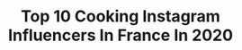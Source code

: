 ---
title: Top 10 Cooking Instagram Influencers In France In 2020
description: >-
  Find top cooking Instagram influencers in France in 2020. Most popular hashtags: #cuisinonsencouleurschallenge #france #vegan #bread.
platform: Instagram
profiles:
  - username: "paula_roide"
    fullname: >-
      Paula
    location: "France"
    followers: 5700
    engagement: 1440
    commentsToLikes: 0.036588
    avatar: "https://scontent-atl3-1.cdninstagram.com/v/t51.2885-19/s320x320/71960176_1202562746619972_7509376569001902080_n.jpg?_nc_ht=scontent-atl3-1.cdninstagram.com&_nc_ohc=OJdjtPCdM3QAX9eI7g-&oh=d6afa16f7e30eea239596fd5388c7e91&oe=5EBA54DE"
    verified: false
    hashtags: "#classystyle, #rennes, #streetwearfashion, #asos"
  - username: "addfunandmix"
    fullname: >-
      Daljaa
    location: "France"
    followers: 3136
    engagement: 1244
    commentsToLikes: 0.113128
    avatar: "https://scontent-ams4-1.cdninstagram.com/v/t51.2885-19/s320x320/20987174_112690046065953_6293501250541453312_a.jpg?_nc_ht=scontent-ams4-1.cdninstagram.com&_nc_ohc=XdqpgZeFG2AAX9qNMgC&oh=79a8162561ffefe12879bba616faad51&oe=5EBA06E0"
    verified: false
    hashtags: "#lamouchequipete"
  - username: "thesmokybird"
    fullname: >-
      Mike A.
    location: "France"
    followers: 9469
    engagement: 1291
    commentsToLikes: 0.084835
    avatar: "https://scontent-lhr8-1.cdninstagram.com/v/t51.2885-19/s320x320/67655304_917108821958501_2679799090052595712_n.jpg?_nc_ht=scontent-lhr8-1.cdninstagram.com&_nc_ohc=AMtszf5rpZMAX_w7Y7T&oh=cba67adeb6f2b87581f8599617606464&oe=5EBA568E"
    verified: false
    hashtags: "#holygrail, #chickenwings, #centraltexasbbq, #pulltest"
  - username: "asmabaklouti"
    fullname: >-
      Asma Baklouti EP Khammouma
    location: "France"
    followers: 60068
    engagement: 308
    commentsToLikes: 0.072500
    avatar: "https://scontent-lhr8-1.cdninstagram.com/v/t51.2885-19/s320x320/61699151_713350982418482_2405001451752390656_n.jpg?_nc_ht=scontent-lhr8-1.cdninstagram.com&_nc_ohc=pcH2Nl60uicAX9acUR4&oh=92d7035202efc2bf4e31a5e24da6806a&oe=5EBA300B"
    verified: false
    hashtags: "#cordonbleu, #framboisier, #foodlover, #pistachio"
  - username: "thefoodnanny"
    fullname: >-
      The Food Nanny
    location: "France"
    followers: 71101
    engagement: 273
    commentsToLikes: 0.144739
    avatar: "https://scontent-lhr8-1.cdninstagram.com/v/t51.2885-19/s320x320/91905231_548548849124244_3944375940330553344_n.jpg?_nc_ht=scontent-lhr8-1.cdninstagram.com&_nc_ohc=dQ2r9jyfgLcAX_vKa06&oh=41b4f3e2817b0d565d01fcba06419792&oe=5EBCA53F"
    verified: false
    hashtags: "#kitchen, #biscuits, #belguim, #gnocchi"
  - username: "nina_pavlynyuk"
    fullname: >-
      NinaNina Pavlynyuk
    location: "France"
    followers: 14747
    engagement: 251
    commentsToLikes: 0.029064
    avatar: "https://scontent-ams4-1.cdninstagram.com/v/t51.2885-19/s320x320/75580706_440272820227030_2610612200615706624_n.jpg?_nc_ht=scontent-ams4-1.cdninstagram.com&_nc_ohc=KwqtJOBdGPEAX8IeT4s&oh=11951e2de5a7581921eb07c9983e1447&oe=5EB2A47E"
    verified: false
    hashtags: "#model, #warmup, #twix, #mowgli"
  - username: "m.soohee"
    fullname: >-
      Soo Hee
    location: "France"
    followers: 3774
    engagement: 1779
    commentsToLikes: 0.596069
    avatar: "https://scontent-lhr8-1.cdninstagram.com/v/t51.2885-19/s320x320/90085931_602962843591015_4575320800915095552_n.jpg?_nc_ht=scontent-lhr8-1.cdninstagram.com&_nc_ohc=HrA9Teae7zIAX-XjIsq&oh=6c4a12852fc55d613ff2c7b61d09c37f&oe=5EBAD785"
    verified: false
    hashtags: "#luxury, #stop, #texturetuesday, #loveyourself"
  - username: "cuisinonsencouleurs"
    fullname: >-
      ✨Salma✨
    location: "France"
    followers: 40220
    engagement: 142
    commentsToLikes: 0.064190
    avatar: "https://scontent-amt2-1.cdninstagram.com/v/t51.2885-19/s320x320/69584678_388436148749131_8369987929497403392_n.jpg?_nc_ht=scontent-amt2-1.cdninstagram.com&_nc_ohc=Fw-7IxyVzC8AX9SNMmD&oh=6722e367bc9135391555a5bc3360fa79&oe=5EBC6E5A"
    verified: false
    hashtags: "#cuisinonsencouleurschallenge, #ramadan2020"
  - username: "dubiodansmonbento"
    fullname: >-
      Florence Brun-Pelagalli
    location: "France"
    followers: 11638
    engagement: 493
    commentsToLikes: 0.079334
    avatar: "https://scontent-ams4-1.cdninstagram.com/v/t51.2885-19/s320x320/15877599_151638328661711_3435442566525353984_n.jpg?_nc_ht=scontent-ams4-1.cdninstagram.com&_nc_ohc=F99wYbzfS8UAX878hOh&oh=ff423a446d271252fc02f7b7a9269340&oe=5EB953C9"
    verified: false
    hashtags: "#foodblog, #teatime, #homemadecake, #foodies"
  - username: "foodeaseparis"
    fullname: >-
      PARIS | FOOD | GUIDE | BEST 🏆
    location: "France"
    followers: 36199
    engagement: 368
    commentsToLikes: 0.055438
    avatar: "https://scontent-lhr8-1.cdninstagram.com/v/t51.2885-19/s320x320/42721273_245548429448165_2552402925464846336_n.jpg?_nc_ht=scontent-lhr8-1.cdninstagram.com&_nc_ohc=U1n0OpBkKywAX8tJdEY&oh=c3e6ce3e3ec6dfa03fdf1be4e2348e16&oe=5EBC40DD"
    verified: false
    hashtags: ""
---